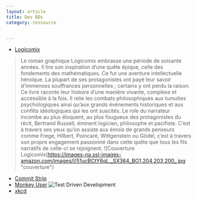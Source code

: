 ```yaml
---
layout: article
title: Des BDs
category: ressource


---
```



+ [Logicomix](http://www.logicomix.com/fr/)
> Le roman graphique Logicomix embrasse une période de soixante années. Il tire son inspiration d’une quête épique, celle des fondements des mathématiques.
>Ce fut une aventure intellectuelle héroïque. La plupart de ses protagonistes ont payé leur savoir d’immenses souffrances personnelles ; certains y ont perdu la raison. Ce livre raconte leur histoire d’une manière vivante, complexe et accessible à la fois. Il relie les combats philosophiques aux tumultes psychologiques ainsi qu’aux grands événements historiques et aux conflits idéologiques qui les ont suscités.
>Le role du narrateur incombe au plus éloquent, au plus fougueux des protagonistes du récit, Bertrand Russell, éminent logicien, philosophe et pacifiste. C’est à travers ses yeux qu’on assiste aux émois de grands penseurs comme Frege, Hilbert, Poincaré, Wittgenstein ou Gödel, c’est à travers son propre engagement passionné dans cette quête que tous les fils narratifs de celle-ci se rejoignent.
![Couverture Logicomix(https://images-na.ssl-images-amazon.com/images/I/51ucBCtY6qL._SX364_BO1,204,203,200_.jpg "couverture")
+ [Commit Strip](https://www.commitstrip.com/fr/)
+ [Monkey User](https://www.monkeyuser.com/)
![Test Driven Development](https://www.monkeyuser.com/assets/images/2018/107-applied-tdd.png "TDD")
+ [xkcd](https://xkcd.com/)
